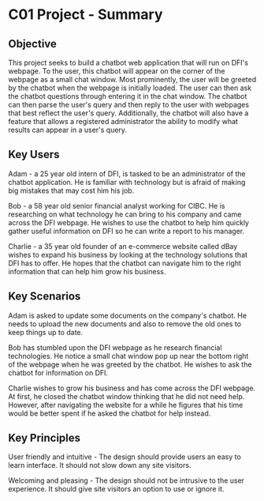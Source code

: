 # C01 Project - Summary

## Objective

This project seeks to build a chatbot web application that will run on DFI's webpage. To the user, this 
chatbot will appear on the corner of the webpage as a small chat window. Most prominently, the user will 
be greeted by the chatbot when the webpage is initially loaded. The user can then ask the chatbot 
questions through entering it in the chat window. The chatbot can then parse the user's query and then 
reply to the user with webpages that best reflect the user's query. Additionally, the chatbot will also 
have a feature that allows a registered administrator the ability to modify what results can appear in a 
user's query.

## Key Users

Adam - a 25 year old intern of DFI, is tasked to be an administrator of the chatbot application. He is 
familiar with technology but is afraid of making big mistakes that may cost him his job.

Bob - a 58 year old senior financial analyst working for CIBC. He is researching on what technology he 
can bring to his company and came across the DFI webpage. He wishes to use the chatbot to help him 
quickly gather useful information on DFI so he can write a report to his manager.

Charlie - a 35 year old founder of an e-commerce website called dBay wishes to expand his business by 
looking at the technology solutions that DFI has to offer. He hopes that the chatbot can navigate him 
to the right information that can help him grow his business.

## Key Scenarios

Adam is asked to update some documents on the company's chatbot. He needs to upload the new documents 
and also to remove the old ones to keep things up to date.

Bob has stumbled upon the DFI webpage as he research financial technologies. He notice a small chat 
window pop up near the bottom right of the webpage when he was greeted by the chatbot. He wishes to 
ask the chatbot for information on DFI.

Charlie wishes to grow his business and has come across the DFI webpage. At first, he closed the chatbot 
window thinking that he did not need help. However, after navigating the website for a while he figures 
that his time would be better spent if he asked the chatbot for help instead.

## Key Principles

User friendly and intuitive - The design should provide users an easy to learn interface. It should not 
slow down any site visitors.

Welcoming and pleasing - The design should not be intrusive to the user experience. It should give site 
visitors an option to use or ignore it.

